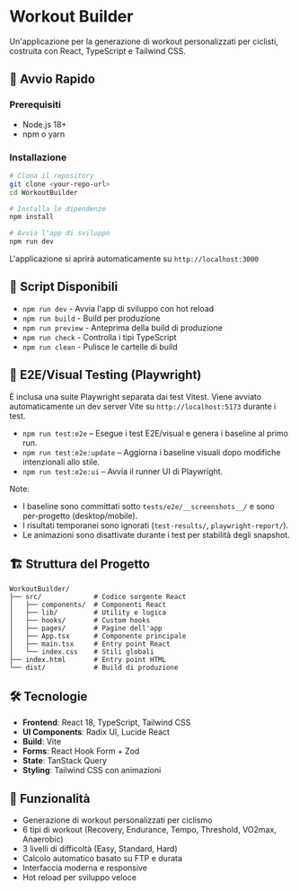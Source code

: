 # Workout Builder

Un'applicazione per la generazione di workout personalizzati per ciclisti, costruita con React, TypeScript e Tailwind CSS.

## 🚀 Avvio Rapido

### Prerequisiti

- Node.js 18+
- npm o yarn

### Installazione

```bash
# Clona il repository
git clone <your-repo-url>
cd WorkoutBuilder

# Installa le dipendenze
npm install

# Avvia l'app di sviluppo
npm run dev
```

L'applicazione si aprirà automaticamente su `http://localhost:3000`

## 📝 Script Disponibili

- `npm run dev` - Avvia l'app di sviluppo con hot reload
- `npm run build` - Build per produzione
- `npm run preview` - Anteprima della build di produzione
- `npm run check` - Controlla i tipi TypeScript
- `npm run clean` - Pulisce le cartelle di build

## 🧪 E2E/Visual Testing (Playwright)

È inclusa una suite Playwright separata dai test Vitest. Viene avviato automaticamente un dev server Vite su `http://localhost:5173` durante i test.

- `npm run test:e2e` – Esegue i test E2E/visual e genera i baseline al primo run.
- `npm run test:e2e:update` – Aggiorna i baseline visuali dopo modifiche intenzionali allo stile.
- `npm run test:e2e:ui` – Avvia il runner UI di Playwright.

Note:
- I baseline sono committati sotto `tests/e2e/__screenshots__/` e sono per-progetto (desktop/mobile).
- I risultati temporanei sono ignorati (`test-results/`, `playwright-report/`).
- Le animazioni sono disattivate durante i test per stabilità degli snapshot.

## 🏗️ Struttura del Progetto

```
WorkoutBuilder/
├── src/             # Codice sorgente React
│   ├── components/  # Componenti React
│   ├── lib/         # Utility e logica
│   ├── hooks/       # Custom hooks
│   ├── pages/       # Pagine dell'app
│   ├── App.tsx      # Componente principale
│   ├── main.tsx     # Entry point React
│   └── index.css    # Stili globali
├── index.html       # Entry point HTML
└── dist/            # Build di produzione
```

## 🛠️ Tecnologie

- **Frontend**: React 18, TypeScript, Tailwind CSS
- **UI Components**: Radix UI, Lucide React
- **Build**: Vite
- **Forms**: React Hook Form + Zod
- **State**: TanStack Query
- **Styling**: Tailwind CSS con animazioni

## 📱 Funzionalità

- Generazione di workout personalizzati per ciclismo
- 6 tipi di workout (Recovery, Endurance, Tempo, Threshold, VO2max, Anaerobic)
- 3 livelli di difficoltà (Easy, Standard, Hard)
- Calcolo automatico basato su FTP e durata
- Interfaccia moderna e responsive
- Hot reload per sviluppo veloce
